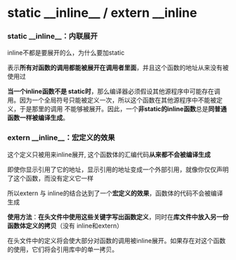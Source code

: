 # static \_\_inline\_\_ / extern \_\_inline

### static \_\_inline\_\_：内联展开

inline不都是要展开的么，为什么要加static

表示**所有对函数的调用都能被展开在调用者里面**，并且这个函数的地址从来没有被使用过

**当一个inline函数不是 static时**，那么编译器必须假设其他源程序中可能存在调用。因为一个全局符号只能被定义一次，所以这个函数在其他源程序中不能被定义，于是那里的调用 不能够被展开。因此，一个**非static的inline函数**总是**同普通函数一样被编译生成**。

### extern \_\_inline\_\_：宏定义的效果

这个定义只被用来inline展开, 这个函数体的汇编代码**从来都不会被编译生成**

即使你显示引用了它的地址，显示引用的地址变成一个外部引用，就像你仅仅声明了这个函数，而没有定义它一样

所以extern 与 inline的结合达到了一个**宏定义的效果**，函数体的代码不会被编译生成

**使用方法**：**在头文件中使用这些关键字写出函数定义**，同时在**库文件中放入另一份函数体定义的拷贝**（没有 inline和extern）

在头文件中的定义将会使大部分对函数的调用被inline展开。如果存在对这个函数的使用，它们将会引用库中的单一拷贝。

